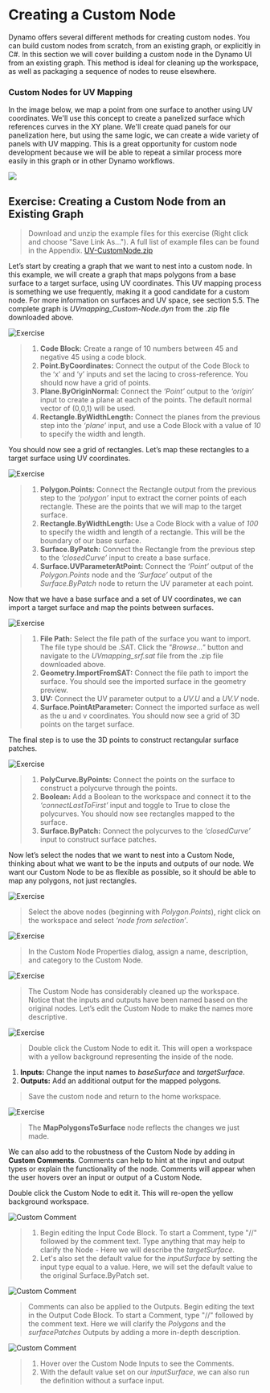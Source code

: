 # Creating a Custom Node

Dynamo offers several different methods for creating custom nodes. You can build custom nodes from scratch, from an existing graph, or explicitly in C#. In this section we will cover building a custom node in the Dynamo UI from an existing graph. This method is ideal for cleaning up the workspace, as well as packaging a sequence of nodes to reuse elsewhere.

### Custom Nodes for UV Mapping&#x20;

In the image below, we map a point from one surface to another using UV coordinates. We'll use this concept to create a panelized surface which references curves in the XY plane. We'll create quad panels for our panelization here, but using the same logic, we can create a wide variety of panels with UV mapping. This is a great opportunity for custom node development because we will be able to repeat a similar process more easily in this graph or in other Dynamo workflows.

![](../../.gitbook/assets/uvMap2-01-01.jpg)

## Exercise: Creating a Custom Node from an Existing Graph

> Download and unzip the example files for this exercise (Right click and choose "Save Link As..."). A full list of example files can be found in the Appendix. [UV-CustomNode.zip](https://github.com/h-iL/ForkedDynamoPrimerReorganized/blob/main/10\_Custom-Nodes/datasets/10-2/UV-CustomNode.zip)

Let’s start by creating a graph that we want to nest into a custom node. In this example, we will create a graph that maps polygons from a base surface to a target surface, using UV coordinates. This UV mapping process is something we use frequently, making it a good candidate for a custom node. For more information on surfaces and UV space, see section 5.5. The complete graph is _UVmapping\_Custom-Node.dyn_ from the .zip file downloaded above.

![Exercise](../../.gitbook/assets/UVmapping01.jpg)

> 1. **Code Block:** Create a range of 10 numbers between 45 and negative 45 using a code block.
> 2. **Point.ByCoordinates:** Connect the output of the Code Block to the ‘x’ and ‘y’ inputs and set the lacing to cross-reference. You should now have a grid of points.
> 3. **Plane.ByOriginNormal:** Connect the _‘Point’_ output to the _‘origin’_ input to create a plane at each of the points. The default normal vector of (0,0,1) will be used.
> 4. **Rectangle.ByWidthLength:** Connect the planes from the previous step into the _‘plane’_ input, and use a Code Block with a value of _10_ to specify the width and length.

You should now see a grid of rectangles. Let’s map these rectangles to a target surface using UV coordinates.

![Exercise](../../.gitbook/assets/UVmapping02.jpg)

> 1. **Polygon.Points:** Connect the Rectangle output from the previous step to the _‘polygon’_ input to extract the corner points of each rectangle. These are the points that we will map to the target surface.
> 2. **Rectangle.ByWidthLength:** Use a Code Block with a value of _100_ to specify the width and length of a rectangle. This will be the boundary of our base surface.
> 3. **Surface.ByPatch:** Connect the Rectangle from the previous step to the _‘closedCurve’_ input to create a base surface.
> 4. **Surface.UVParameterAtPoint:** Connect the _‘Point’_ output of the _Polygon.Points_ node and the _‘Surface’_ output of the _Surface.ByPatch_ node to return the UV parameter at each point.

Now that we have a base surface and a set of UV coordinates, we can import a target surface and map the points between surfaces.

![Exercise](../../.gitbook/assets/UVmapping03.jpg)

> 1. **File Path:** Select the file path of the surface you want to import. The file type should be .SAT. Click the _"Browse..."_ button and navigate to the _UVmapping\_srf.sat_ file from the .zip file downloaded above.
> 2. **Geometry.ImportFromSAT:** Connect the file path to import the surface. You should see the imported surface in the geometry preview.
> 3. **UV:** Connect the UV parameter output to a _UV.U_ and a _UV.V_ node.
> 4. **Surface.PointAtParameter:** Connect the imported surface as well as the u and v coordinates. You should now see a grid of 3D points on the target surface.

The final step is to use the 3D points to construct rectangular surface patches.

![Exercise](../../.gitbook/assets/UVmapping04.jpg)

> 1. **PolyCurve.ByPoints:** Connect the points on the surface to construct a polycurve through the points.
> 2. **Boolean:** Add a Boolean to the workspace and connect it to the _‘connectLastToFirst’_ input and toggle to True to close the polycurves. You should now see rectangles mapped to the surface.
> 3. **Surface.ByPatch:** Connect the polycurves to the _‘closedCurve’_ input to construct surface patches.

Now let’s select the nodes that we want to nest into a Custom Node, thinking about what we want to be the inputs and outputs of our node. We want our Custom Node to be as flexible as possible, so it should be able to map any polygons, not just rectangles.

![Exercise](../../.gitbook/assets/UVmapping05.jpg)

> Select the above nodes (beginning with _Polygon.Points_), right click on the workspace and select _‘node from selection’_.

![Exercise](../../.gitbook/assets/UVmapping06.jpg)

> In the Custom Node Properties dialog, assign a name, description, and category to the Custom Node.

![Exercise](../../.gitbook/assets/UVmapping07.jpg)

> The Custom Node has considerably cleaned up the workspace. Notice that the inputs and outputs have been named based on the original nodes. Let’s edit the Custom Node to make the names more descriptive.

![Exercise](../../.gitbook/assets/UVmapping08.jpg)

> Double click the Custom Node to edit it. This will open a workspace with a yellow background representing the inside of the node.

1. **Inputs:** Change the input names to _baseSurface_ and _targetSurface_.
2. **Outputs:** Add an additional output for the mapped polygons.

> Save the custom node and return to the home workspace.

![Exercise](../../.gitbook/assets/UVmapping09.jpg)

> The **MapPolygonsToSurface** node reflects the changes we just made.

We can also add to the robustness of the Custom Node by adding in **Custom Comments**. Comments can help to hint at the input and output types or explain the functionality of the node. Comments will appear when the user hovers over an input or output of a Custom Node.



Double click the Custom Node to edit it. This will re-open the yellow background workspace.

![Custom Comment](../../.gitbook/assets/UVmapping\_Custom1.jpg)

> 1. Begin editing the Input Code Block. To start a Comment, type "//" followed by the comment text. Type anything that may help to clarify the Node - Here we will describe the _targetSurface_.
> 2. Let's also set the default value for the _inputSurface_ by setting the input type equal to a value. Here, we will set the default value to the original Surface.ByPatch set.

![Custom Comment](../../.gitbook/assets/UVmapping\_Custom1\_.jpg)

> Comments can also be applied to the Outputs. Begin editing the text in the Output Code Block. To start a Comment, type "//" followed by the comment text. Here we will clarify the _Polygons_ and the _surfacePatches_ Outputs by adding a more in-depth description.

![Custom Comment](../../.gitbook/assets/UVmapping\_Custom2.jpg)

> 1. Hover over the Custom Node Inputs to see the Comments.
> 2. With the default value set on our _inputSurface_, we can also run the definition without a surface input.
